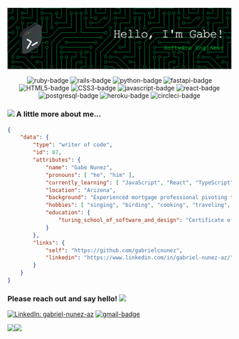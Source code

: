 ![Header](./github-header-image.png)

<div align="center">

![ruby-badge][ruby] ![rails-badge][ruby-rails] ![python-badge][python] ![fastapi-badge][fastapi] ![HTML5-badge][HTML5] ![CSS3-badge][CSS3] ![javascript-badge][javascript] ![react-badge][react] ![postgresql-badge][postgresql] ![heroku-badge][heroku] ![circleci-badge][circleci] <br>
    
</div>

### <img src="https://media.giphy.com/media/VgCDAzcKvsR6OM0uWg/giphy.gif" width="50"> A little more about me...

```json
{
    "data": {
        "type": "writer of code",
        "id": 87,
        "attributes": {
            "name": "Gabe Nunez",
            "pronouns": [ "he", "him" ],
            "currently_learning": [ "JavaScript", "React", "TypeScript", "Docker", "AWS" ],
            "location": "Arizona",
            "background": "Experienced mortgage professional pivoting to software development",
            "hobbies": [ "singing", "birding", "cooking", "traveling", "college sports" ],
            "education": {
                "turing_school_of_software_and_design": "Certificate of Backend Engineering"
            }
        },
        "links": {
            "self": "https://github.com/gabrielcnunez",
            "linkedin": "https://www.linkedin.com/in/gabriel-nunez-az/"
        }
    }
}
``` 

### Please reach out and say hello! <img src="https://raw.githubusercontent.com/aemmadi/aemmadi/master/wave.gif" width="30">

[![LinkedIn: gabriel-nunez-az][linkedin-badge]][LinkedIn]
[![gmail-badge]][Gmail]
<br>

<a href="https://www.adamalston.com/(https://github.com/anuraghazra/github-readme-stats)"><img height="137px" src="https://github-readme-stats.vercel.app/api?username=gabrielcnunez&hide_title=true&hide_border=true&show_icons=true&include_all_commits=false&count_private=true&line_height=21&text_color=000&icon_color=000&bg_color=0,ea6161,ffc64d,fffc4d,52fa5a&theme=graywhite" /><!-- wi*quL3fcV --><img height="137px" src="https://github-readme-stats.vercel.app/api/top-langs/?username=gabrielcnunez&hide_title=true&hide_border=true&layout=compact&langs_count=8&text_color=000&icon_color=fff&bg_color=0,52fa5a,4dfcff,c64dff&theme=graywhite" /></a>

<!-- LINKS -->

[gmail-badge]: https://img.shields.io/badge/-gabriel.c.nunez@gmail.com-c14438?style=flat&logo=Gmail&logoColor=white
[Gmail]: mailto:gabriel.c.nunez@gmail.com

[linkedin-badge]: https://img.shields.io/badge/Gabriel%20Nunez-%23OpenToWork-green?style=flat&logo=Linkedin&logoColor=black&color=7DE787&labelColor=A5D6FF
[LinkedIn]: https://www.linkedin.com/in/gabriel-nunez-az/

[ruby]: https://img.shields.io/badge/-Ruby-CC0000?style=flat-square&logo=ruby&logoColor=FEFEFE
[ruby-rails]: https://img.shields.io/badge/-Ruby_on_Rails-CC0000?style=flat-square&logo=ruby-on-rails&logoColor=FEFEFE

[HTML5]: https://img.shields.io/badge/-HTML5-E34F26?style=flat-square&logo=html5&logoColor=FEFEFE
[CSS3]: https://img.shields.io/badge/-CSS3-1572B6?style=flat-square&logo=css3&logoColor=FEFEFE

[react]: https://img.shields.io/badge/-ReactJS-61DAFB?logo=react&logoColor=white&style=flat-square
[javascript]: https://img.shields.io/badge/-JavaScript-black?style=flat-square&logo=javascript

[python]: https://img.shields.io/badge/-Python-FFD43B?style=flat-square&logo=python&logoColor=blue
[fastapi]: https://img.shields.io/badge/FastAPI-005571?style=flat-square&logo=fastapi

[postgresql]: https://img.shields.io/badge/PostgreSQL-316192?style=flat-square&logo=postgresql&logoColor=white
[heroku]: https://img.shields.io/badge/-Heroku-430098?style=flat-square&logo=heroku
[circleci]: https://img.shields.io/badge/CircleCI-343434?style=flat-square&logo=circleci&logoColor=white
